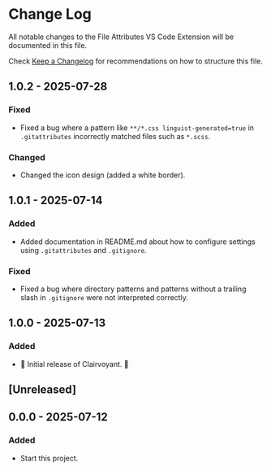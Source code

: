 # Change Log

All notable changes to the File Attributes VS Code Extension will be documented in this file.

Check [Keep a Changelog](http://keepachangelog.com/) for recommendations on how to structure this file.

## 1.0.2 - 2025-07-28

### Fixed

- Fixed a bug where a pattern like `**/*.css linguist-generated=true` in `.gitattributes` incorrectly matched files such as `*.scss`.

### Changed

- Changed the icon design (added a white border).

## 1.0.1 - 2025-07-14

### Added

- Added documentation in README.md about how to configure settings using `.gitattributes` and `.gitignore`.

### Fixed

- Fixed a bug where directory patterns and patterns without a trailing slash in `.gitignore` were not interpreted correctly.

## 1.0.0 - 2025-07-13

### Added

- 🎊 Initial release of Clairvoyant. 🎉

## [Unreleased]

## 0.0.0 - 2025-07-12

### Added

- Start this project.
